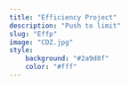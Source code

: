 ```yaml
---
title: "Efficiency Project"
description: "Push to limit"
slug: "Effp"
image: "CDZ.jpg"
style:
    background: "#2a9d8f"
    color: "#fff"
---
```

